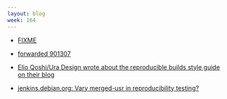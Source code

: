 ```yaml
---
layout: blog
week: 164
---
```


* [FIXME](https://bugs.debian.org/901300)

* [forwarded 901307](https://github.com/sphinx-gallery/sphinx-gallery/pull/390)

* [Elio Qoshi/Ura Design wrote about the reproducible builds style guide on their blog](https://ura.design/2018/06/13/reproducible-builds-styleguide)

* [jenkins.debian.org: Vary merged-usr in reproducibility testing?](https://bugs.debian.org/901473)
